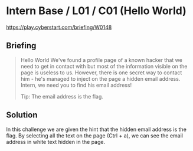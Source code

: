 # Intern Base / L01 / C01 (Hello World)

https://play.cyberstart.com/briefing/W0148

## Briefing

> Hello World
> We've found a profile page of a known hacker that we need to get in contact with but most of the information visible on the page is useless to us. However, there is one secret way to contact him - he's managed to inject on the page a hidden email address. Intern, we need you to find his email address!
> 
> Tip: The email address is the flag.


## Solution

In this challenge we are given the hint that the hidden email address is the flag. By selecting all the text on the page (Ctrl + a), we can see the email address in white text hidden in the page.
